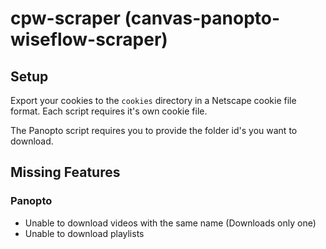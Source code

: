 # cpw-scraper (canvas-panopto-wiseflow-scraper)

## Setup

Export your cookies to the `cookies` directory in a Netscape cookie file format. Each script requires it's own cookie file.

The Panopto script requires you to provide the folder id's you want to download.

## Missing Features

### Panopto

* Unable to download videos with the same name (Downloads only one)
* Unable to download playlists
